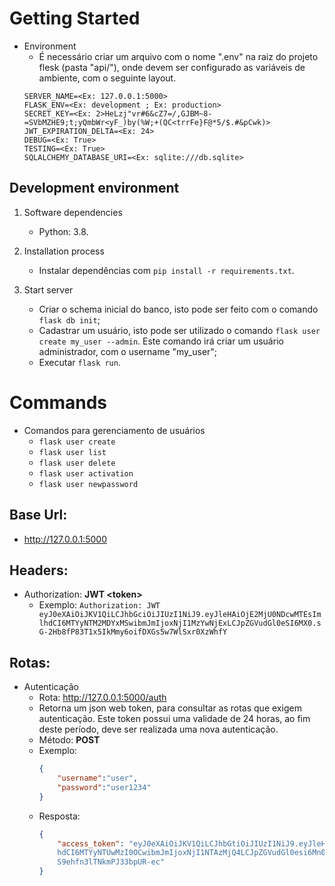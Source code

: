 # Getting Started
- Environment
    - É necessário criar um arquivo com o nome ".env" na raiz do projeto flesk (pasta "api/"), onde devem ser configurado as variáveis de ambiente, com o seguinte layout.
    ```
    SERVER_NAME=<Ex: 127.0.0.1:5000>
    FLASK_ENV=<Ex: development ; Ex: production>
    SECRET_KEY=<Ex: 2>HeLzj"vr#6&cZ7=/,GJBM~8-=SVbMZHE9;t;yQmbWr<yF_)by(%W;+(QC<trrFe}F@*5/$.#&pCwk)>
    JWT_EXPIRATION_DELTA=<Ex: 24>
    DEBUG=<Ex: True>
    TESTING=<Ex: True>
    SQLALCHEMY_DATABASE_URI=<Ex: sqlite:///db.sqlite>
    ```
## Development environment

1.	Software dependencies
    - Python: 3.8.

2.	Installation process
    - Instalar dependências com `pip install -r requirements.txt`.

3. Start server
    - Criar o schema inicial do banco, isto pode ser feito com o comando `flask db init`;
    - Cadastrar um usuário, isto pode ser utilizado o comando `flask user create my_user --admin`. Este comando irá criar um usuário administrador, com o username "my_user";
    - Executar `flask run`.
# Commands
- Comandos para gerenciamento de usuários
    - `flask user create`
    - `flask user list`
    - `flask user delete`
    - `flask user activation`
    - `flask user newpassword`



## Base Url:
- http://127.0.0.1:5000

## Headers:
- Authorization: **JWT \<token\>**
    - Exemplo: `Authorization: JWT eyJ0eXAiOiJKV1QiLCJhbGciOiJIUzI1NiJ9.eyJleHAiOjE2MjU0NDcwMTEsImlhdCI6MTYyNTM2MDYxMSwibmJmIjoxNjI1MzYwNjExLCJpZGVudGl0eSI6MX0.sG-2Hb8fP83T1x5IkMmy6oifDXGs5w7WlSxr0XzWhfY`

## Rotas:
- Autenticação
	- Rota: http://127.0.0.1:5000/auth
    - Retorna um json web token, para consultar as rotas que exigem autenticação. Este token possui uma validade de 24 horas, ao fim deste período, deve ser realizada uma nova autenticação.
    - Método: **POST**
    - Exemplo:
        ```json
        {
            "username":"user",
            "password":"user1234"
        }
	- Resposta:
    	```json
        {
        	"access_token": "eyJ0eXAiOiJKV1QiLCJhbGtiOiJIUzI1NiJ9.eyJleHAiOjE2MjU1ODk2NDgsIml
            hdCI6MTYyNTUwMzI0OCwibmJmIjoxNjI1NTAzMjQ4LCJpZGVudGl0esi6Mn0._xhhjXEy-ntnF2iSL-w2
            S9ehfn3lTNkmPJ33bpUR-ec"
        }
